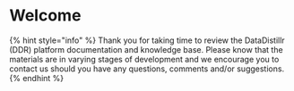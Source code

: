 # Welcome

{% hint style="info" %}
Thank you for taking time to review the DataDistillr (DDR) platform documentation and knowledge base. Please know that the materials are in varying stages of development and we encourage you to contact us should you have any questions, comments and/or suggestions.
{% endhint %}
